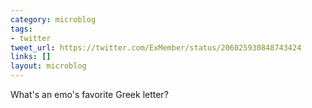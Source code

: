 ```yaml
---
category: microblog
tags:
- twitter
tweet_url: https://twitter.com/ExMember/status/206025930848743424
links: []
layout: microblog
---
```

What's an emo's favorite Greek letter?
